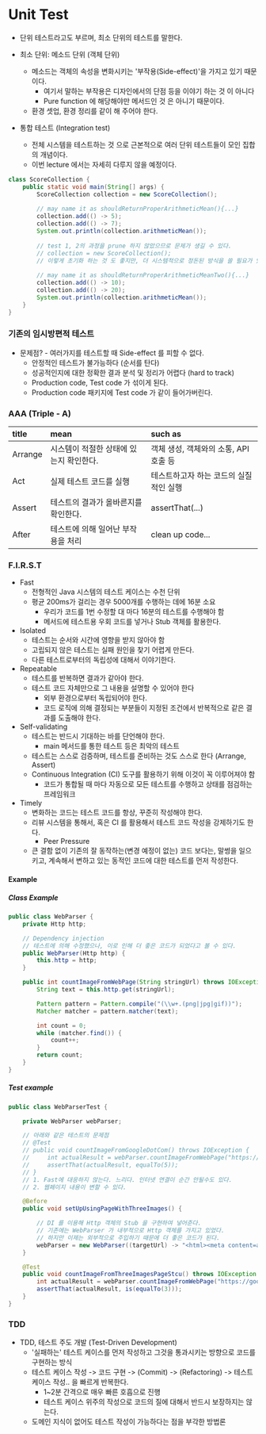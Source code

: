# Unit Test

- 단위 테스트라고도 부르며, 최소 단위의 테스트를 말한다.
- 최소 단위: 메소드 단위 (객체 단위)
  - 메소드는 객체의 속성을 변화시키는 '부작용(Side-effect)'을 가지고 있기 때문이다.
    - 여기서 말하는 부작용은 디자인에서의 단점 등을 이야기 하는 것 이 아니다
    - Pure function 에 해당해야만 메서드인 것 은 아니기 때문이다.
  - 환경 셋업, 환경 정리를 같이 해 주어야 한다.

- 통합 테스트 (Integration test)
  - 전체 시스템을 테스트하는 것 으로 근본적으로 여러 단위 테스트들이 모인 집합의 개념이다.
  - 이번 lecture 에서는 자세히 다루지 않을 예정이다.

```java
class ScoreCollection {
    public static void main(String[] args) {
        ScoreCollection collection = new ScoreCollection();
        
        // may name it as shouldReturnProperArithmeticMean(){...}
        collection.add(() -> 5);
        collection.add(() -> 7);
        System.out.println(collection.arithmeticMean());
        
        // test 1, 2의 과정을 prune 하지 않았으므로 문제가 생길 수 있다.
        // collection = new ScoreCollection();
        // 이렇게 초기화 하는 것 도 좋지만, 더 시스템적으로 정돈된 방식을 쓸 필요가 있다.
        
        // may name it as shouldReturnProperArithmeticMeanTwo(){...}
        collection.add(() -> 10);
        collection.add(() -> 20);
        System.out.println(collection.arithmeticMean());
    }
}
```

###  기존의 임시방편적 테스트

- 문제점? - 여러가지를 테스트할 때 Side-effect 를 피할 수 없다.
  - 안정적인 테스트가 불가능하다 (순서를 탄다)
  - 성공적인지에 대한 정확한 결과 분석 및 정리가 어렵다 (hard to track)
  - Production code, Test code 가 섞이게 된다.
  - Production code 패키지에 Test code 가 같이 들어가버린다.

### AAA (Triple - A)

| title   | mean                         | such as                       |
|:--------|:-----------------------------|:------------------------------|
| Arrange | 시스템이 적절한 상태에 있는지 확인한다. | 객체 생성, 객체와의 소통, API 호출 등 |
| Act     | 실제 테스트 코드를 실행             | 테스트하고자 하는 코드의 실질적인 실행  |
| Assert  | 테스트의 결과가 올바른지를 확인한다.   | assertThat(...)               |
| After   | 테스트에 의해 일어난 부작용을 처리     | clean up code...              |


### F.I.R.S.T
- Fast
  - 전형적인 Java 시스템의 테스트 케이스는 수천 단위
  - 평균 200ms가 걸리는 경우 5000개를 수행하는 데에 16분 소요
    - 우리가 코드를 1번 수정할 대 마다 16분의 테스트를 수행해야 함
    - 메서드에 테스트용 우회 코드를 넣거나 Stub 객체를 활용한다.
- Isolated
  - 테스트는 순서와 시간에 영향을 받지 않아야 함
  - 고립되지 않은 테스트는 실패 원인을 찾기 어렵게 만든다.
  - 다른 테스트로부터의 독립성에 대해서 이야기한다.
- Repeatable
  - 테스트를 반복하면 결과가 같아야 한다.
  - 테스트 코드 자체만으로 그 내용을 설명할 수 있어야 한다
    - 외부 환경으로부터 독립되어야 한다.
    - 코드 로직에 의해 결정되는 부분들이 지정된 조건에서 반복적으로 같은 결과를 도출해야 한다.
- Self-validating
  - 테스트는 반드시 기대하는 바를 단언해야 한다.
    - main 메서드를 통한 테스트 등은 최악의 테스트
  - 테스트는 스스로 검증하며, 테스트를 준비하는 것도 스스로 한다 (Arrange, Assert)
  - Continuous Integration (CI) 도구를 활용하기 위해 이것이 꼭 이루어져야 함
    - 코드가 통합될 때 마다 자동으로 모든 테스트를 수행하고 상태를 점검하는 프레임워크
- Timely
  - 변화하는 코드는 테스트 코드를 항상, 꾸준히 작성해야 한다.
  - 리뷰 시스템을 통해서, 혹은 CI 를 활용해서 테스트 코드 작성을 강제하기도 한다.
    - Peer Pressure
  - 큰 결함 없이 기존의 잘 동작하는(변경 예정이 없는) 코드 보다는, 말썽을 일으키고, 계속해서
    변하고 있는 동적인 코드에 대한 테스트를 먼저 작성한다.

#### Example

##### Class Example
```java
public class WebParser {
    private Http http;

    // Dependency injection
    // 테스트에 의해 수정했으나, 이로 인해 더 좋은 코드가 되었다고 볼 수 있다.
    public WebParser(Http http) {
        this.http = http;
    }

    public int countImageFromWebPage(String stringUrl) throws IOException {
        String text = this.http.get(stringUrl);

        Pattern pattern = Pattern.compile("(\\w+.(png|jpg|gif))");
        Matcher matcher = pattern.matcher(text);

        int count = 0;
        while (matcher.find()) {
            count++;
        }
        return count;
    }
}
```

##### Test example
```java
public class WebParserTest {

    private WebParser webParser;

    // 아래와 같은 테스트의 문제점
    // @Test
    // public void countImageFromGoogleDotCom() throws IOException {
    //     int actualResult = webParser.countImageFromWebPage("https://www.google.com");
    //     assertThat(actualResult, equalTo(5));
    // }
    // 1. Fast에 대응하지 않는다. 느리다. 인터넷 연결이 순간 안될수도 있다.
    // 2. 웹페이지 내용이 변할 수 있다.

    @Before
    public void setUpUsingPageWithThreeImages() {

        // DI 를 이용해 Http 객체의 Stub 을 구현하여 넣어준다.
        // 기존에는 WebParser 가 내부적으로 Http 객체를 가지고 있었다.
        // 하지만 이제는 외부적으로 주입하기 때문에 더 좋은 코드가 된다.
        webParser = new WebParser((targetUrl) -> "<html><meta content=a.png> <meta content=b.gif> <meta content=alo.jpg</html>");
    }

    @Test
    public void countImageFromThreeImagesPageStcu() throws IOException {
        int actualResult = webParser.countImageFromWebPage("https://google.com");
        assertThat(actualResult, is(equalTo(3)));
    }
}
```

### TDD

- TDD, 테스트 주도 개발 (Test-Driven Development)
  - '실패하는' 테스트 케이스를 먼저 작성하고 그것을 통과시키는 방향으로 코드를 구현하는 방식
  - 테스트 케이스 작성 -> 코드 구현 -> (Commit) -> (Refactoring) -> 테스트 케이스 작성.. 을 빠르게 반복한다.
    - 1~2분 간격으로 매우 빠른 호흡으로 진행
    - 테스트 케이스 위주의 작성으로 코드의 질에 대해서 반드시 보장하지는 않는다.
  - 도메인 지식이 없어도 테스트 작성이 가능하다는 점을 부각한 방법론
